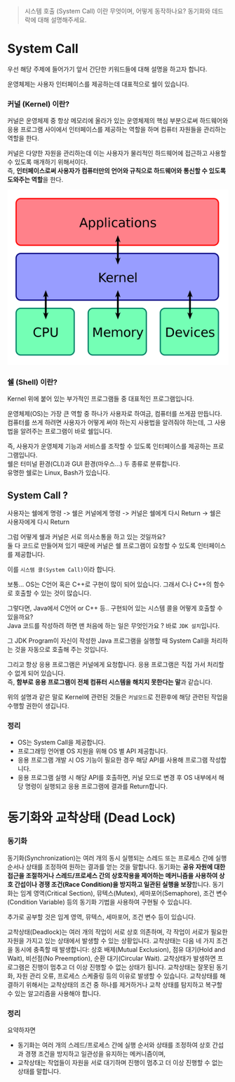>시스템 호출 (System Call) 이란 무엇이며, 어떻게 동작하나요? 동기화와 데드락에 대해 설명해주세요.

# System Call

우선 해당 주제에 들어가기 앞서 간단한 키워드들에 대해 설명을 하고자 합니다.

운영체제는 사용자 인터페이스를 제공하는데 대표적으로 쉘이 있습니다. 

### 커널 (Kernel) 이란? 
커널은 운영체제 중 항상 메모리에 올라가 있는 운영체제의 핵심 부분으로써 하드웨어와 
응용 프로그램 사이에서 인터페이스를 제공하는 역할을 하며 컴퓨터 자원들을 관리하는 역할을 한다.<br>

커널은 다양한 자원을 관리하는데 이는 사용자가 물리적인 하드웨어에 접근하고 사용할 수 있도록 매개하기 위해서이다.<br>
즉, **인터페이스로써 사용자가 컴퓨터만의 언어와 규칙으로 하드웨어와 통신할 수 있도록 도와주는 역할**을 한다.


![img.png](img.png)


### 쉘 (Shell) 이란? 
Kernel 위에 붙어 있는 부가적인 프로그램들 중 대표적인 프로그램입니다.

운영체제(OS)는 가장 큰 역할 중 하나가 사용자로 하여금, 컴퓨터를 쓰게끔 만듭니다. <br>
컴퓨터를 쓰게 하려면 사용자가 어떻게 써야 하는지 사용법을 알려줘야 하는데, 그 사용법을 알려주는 프로그램이 바로 쉘입니다.

즉, 사용자가 운영체제 기능과 서비스를 조작할 수 있도록 인터페이스를 제공하는 프로그램입니다.<br>
쉘은 터미널 환경(CLI)과 GUI 환경(마우스...) 두 종류로 분류합니다. <br>
유명한 쉘로는 Linux, Bash가 있습니다.

## System Call ?

사용자는 쉘에게 명령 -> 쉘은 커널에게 명령 -> 커널은 쉘에게 다시 Return -> 쉘은 사용자에게 다시 Return

그럼 어떻게 쉘과 커널은 서로 의사소통을 하고 있는 것일까요? <br>
둘 다 코드로 만들어져 있기 때문에 커널은 쉘 프로그램이 요청할 수 있도록 인터페이스를 제공합니다.

이를 `시스템 콜(System Call)`이라 합니다.

보통... OS는 C언어 혹은 C++로 구현이 많이 되어 있습니다. 그래서 C나 C++의 함수로 호출할 수 있는 것이 많습니다.

그렇다면, Java에서 C언어 or C++ 등.. 구현되어 있는 시스템 콜을 어떻게 호출할 수 있을까요?<br>
Java 코드를 작성하려 하면 맨 처음에 하는 일은 무엇인가요 ? 바로 `JDK 설치`입니다.

그 JDK Program이 자신이 작성한 Java 프로그램을 실행할 때 System Call을 처리하는 것을 자동으로 호출해 주는 것입니다.

그리고 항상 응용 프로그램은 커널에게 요청합니다. 응용 프로그램은 직접 가서 처리할 수 없게 되어 있습니다.<br>
즉, **함부로 응용 프로그램이 전체 컴퓨터 시스템을 해치지 못한다는 말**과 같습니다. 

위의 설명과 같은 말로 Kernel에 관련된 것들은 `커널모드`로 전환후에 해당 관련된 작업을 수행할 권한이 생깁니다.

### 정리

- OS는 System Call을 제공합니다.
- 프로그래밍 언어별 OS 지원을 위해 OS 별 API 제공합니다.
- 응용 프로그램 개발 시 OS 기능이 필요한 경우 해당 API를 사용해 프로그램 작성합니다.
- 응용 프로그램 실행 시 해당 API를 호출하면, 커널 모드로 변경 후 OS 내부에서 해당 명령이 실행되고 응용 프로그램에 결과를 Return합니다.

# 동기화와 교착상태 (Dead Lock)

### 동기화
동기화(Synchronization)는 여러 개의 동시 실행되는 스레드 또는 프로세스 간에 실행 순서나 상태를 조정하여 원하는 결과를 얻는 것을 말합니다.
동기화는 **공유 자원에 대한 접근을 조절하거나 스레드/프로세스 간의 상호작용을 제어하는 메커니즘을 사용하여 상호 간섭이나 경쟁 조건(Race Condition)을 방지하고 일관된 실행을 보장**합니다.
동기화는 임계 영역(Critical Section), 뮤텍스(Mutex), 세마포어(Semaphore), 조건 변수(Condition Variable) 등의 동기화 기법을 사용하여 구현될 수 있습니다.

추가로 공부할 것은 임계 영역, 뮤텍스, 세마포어, 조건 변수 등이 있습니다.

교착상태(Deadlock)는 여러 개의 작업이 서로 상호 의존하며, 각 작업이 서로가 필요한 자원을 가지고 있는 상태에서 발생할 수 있는 상황입니다. 
교착상태는 다음 네 가지 조건을 동시에 충족할 때 발생합니다: 상호 배제(Mutual Exclusion), 점유 대기(Hold and Wait), 비선점(No Preemption), 순환 대기(Circular Wait). 
교착상태가 발생하면 프로그램은 진행이 멈추고 더 이상 진행할 수 없는 상태가 됩니다. 
교착상태는 잘못된 동기화, 자원 관리 오류, 프로세스 스케줄링 등의 이유로 발생할 수 있습니다. 
교착상태를 해결하기 위해서는 교착상태의 조건 중 하나를 제거하거나 교착 상태를 탐지하고 복구할 수 있는 알고리즘을 사용해야 합니다.

### 정리
요약하자면
- 동기화는 여러 개의 스레드/프로세스 간에 실행 순서와 상태를 조정하여 상호 간섭과 경쟁 조건을 방지하고 일관성을 유지하는 메커니즘이며, 
- 교착상태는 작업들이 자원을 서로 대기하며 진행이 멈추고 더 이상 진행할 수 없는 상태를 말합니다.